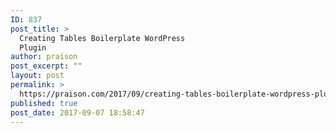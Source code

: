 ```yaml
---
ID: 837
post_title: >
  Creating Tables Boilerplate WordPress
  Plugin
author: praison
post_excerpt: ""
layout: post
permalink: >
  https://praison.com/2017/09/creating-tables-boilerplate-wordpress-plugin/
published: true
post_date: 2017-09-07 18:58:47
---
```

<script src="https://gist.github.com/MervinPraison/992c22bb04a524184c63db87d8d1233d.js"></script>